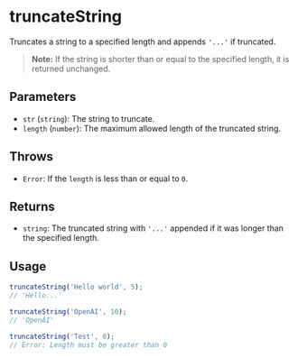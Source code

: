 # truncateString

Truncates a string to a specified length and appends `'...'` if truncated.

> **Note:** If the string is shorter than or equal to the specified length, it is returned unchanged.

## Parameters

* `str` (`string`): The string to truncate.
* `length` (`number`): The maximum allowed length of the truncated string.

## Throws

* `Error`: If the `length` is less than or equal to `0`.

## Returns

* `string`: The truncated string with `'...'` appended if it was longer than the specified length.

## Usage

```ts
truncateString('Hello world', 5); 
// 'Hello...'

truncateString('OpenAI', 10); 
// 'OpenAI'

truncateString('Test', 0); 
// Error: Length must be greater than 0
```